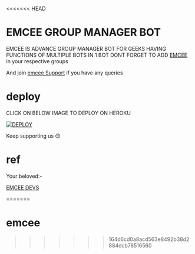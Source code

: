 <<<<<<< HEAD
# EMCEE GROUP MANAGER BOT

EMCEE IS ADVANCE GROUP MANAGER BOT FOR GEEKS 
 HAVING FUNCTIONS OF MULTIPLE BOTS IN 1 BOT
 DONT FORGET TO ADD [EMCEE](https://t.me/emcee_bot) in your respective groups
  
And join [emcee Support](https://t.me/emcee_supoort) if you have any queries
# deploy

CLICK ON BELOW IMAGE TO DEPLOY ON HEROKU 

[![DEPLOY](https://telegra.ph/file/0ef205e512d6454449b5f.jpg)](https://heroku.com/deploy?template=https://github.com/PN-Projects/EMCEEbot)

Keep supporting us 😊



# ref

Your beloved:-

[EMCEE DEVS](https://t.me/Emcee_Devs)
 

=======
# emcee
>>>>>>> 164d6cd0a8acd563e8492b38d2884dcb78516560
